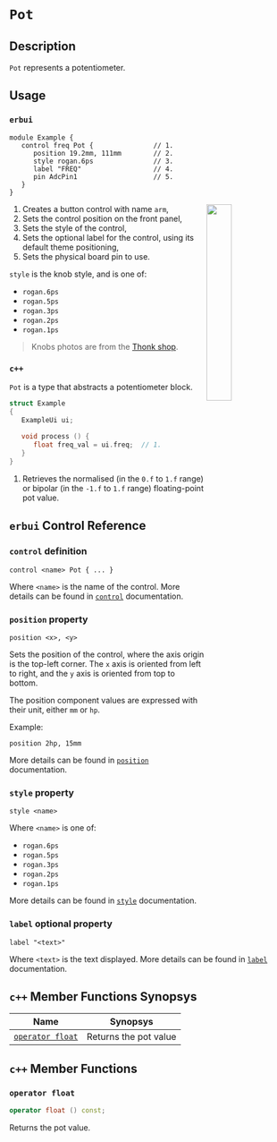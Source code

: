 # `Pot`

## Description

`Pot` represents a potentiometer.


## Usage

### `erbui`

```erbui
module Example {
   control freq Pot {               // 1.
      position 19.2mm, 111mm        // 2.
      style rogan.6ps               // 3.
      label "FREQ"                  // 4.
      pin AdcPin1                   // 5.
   }
}
```

<img align="right" width="30%" src="https://www.thonk.co.uk/wp-content/uploads/2019/11/RoganFamily.jpg">

1. Creates a button control with name `arm`,
2. Sets the control position on the front panel,
3. Sets the style of the control,
4. Sets the optional label for the control, using its default theme positioning,
5. Sets the physical board pin to use.

`style` is the knob style, and is one of:
- `rogan.6ps`
- `rogan.5ps`
- `rogan.3ps`
- `rogan.2ps`
- `rogan.1ps`

> Knobs photos are from the [Thonk shop](https://www.thonk.co.uk/shop/make-noise-mutable-style-knobs/).

### `c++`

`Pot` is a type that abstracts a potentiometer block.

```c++
struct Example
{
   ExampleUi ui;
   
   void process () {
      float freq_val = ui.freq;  // 1.
   }
}
```

1. Retrieves the normalised (in the  `0.f` to `1.f` range) or bipolar (in the `-1.f` to `1.f` range)
   floating-point pot value.


## `erbui` Control Reference

### `control` definition

```
control <name> Pot { ... }
```

Where `<name>` is the name of the control.
More details can be found in [`control`](../language/grammar.md#control) documentation.

### `position` property

```
position <x>, <y>
```

Sets the position of the control, where the axis origin is the top-left corner.
The `x` axis is oriented from left to right, and the `y` axis is oriented from top to bottom.

The position component values are expressed with their unit, either `mm` or `hp`.

Example:
```
position 2hp, 15mm
```

More details can be found in [`position`](../language/grammar.md#position) documentation.

### `style` property

```
style <name>
```

Where `<name>` is one of:
- `rogan.6ps`
- `rogan.5ps`
- `rogan.3ps`
- `rogan.2ps`
- `rogan.1ps`

More details can be found in [`style`](../language/grammar.md#style) documentation.

### `label` optional property

```
label "<text>"
```

Where `<text>` is the text displayed.
More details can be found in [`label`](../language/grammar.md#label) documentation.


## `c++` Member Functions Synopsys

| Name | Synopsys |
| - | - |
| [`operator float`](#operator-float) | Returns the pot value |


## `c++` Member Functions

### `operator float`

```c++
operator float () const;
```

Returns the pot value.
